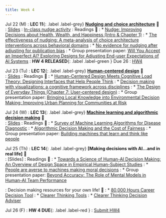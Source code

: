 ```yaml
---
title: Week 4 
---
```


Jul 22 (M)
: **LEC 11**{: .label .label-grey} **[Nudging and choice architecture](https://ucsd.zoom.us/rec/share/7rBIQjStjbeFmPGeCF8XDlYxrRLRhEY40T361ylF-S9xYvPpk6S9bAaRjzkfyOao.dNdSalv2Uz9_FNhQ?startTime=1721692839000)** 🎥  
    : [Slides](https://canvas.ucsd.edu/files/12841812/download?download_frd=1)
: [In-class nudge activity](https://docs.google.com/presentation/d/1RQ1JWjyF0SOXhxTYqyqcrIv9YCE3hcjpgeqVp8Cvzjw/edit?usp=sharing)
: Readings 📖
: * [Nudge: Improving Decisions about Health, Wealth, and Happiness (Intro & Chapter 1)](https://canvas.ucsd.edu/files/12836356/download?download_frd=1)
: * [The effectiveness of nudging: A meta-analysis of choice architecture interventions across behavioral domains](https://canvas.ucsd.edu/files/12836357/download?download_frd=1)
: * [No evidence for nudging after adjusting for publication bias](https://canvas.ucsd.edu/files/12836362/download?download_frd=1)
: * Group presentation paper: [Will You Accept an Imperfect AI? Exploring Designs for Adjusting End-user Expectations of AI Systems](https://www.microsoft.com/en-us/research/uploads/prod/2019/01/chi19_kocielnik_et_al.pdf)
:  **HW 4 RELEASED**{: .label .label-green } Due 26
    : [HW4](https://docs.google.com/document/d/1Up9ibS0XMuEIN9fjyDJiBMp6RMgBkymyEFj0ylbAwgE/edit?usp=sharing)

Jul 23 (Tu)
: **LEC 12**{: .label .label-grey} **[Human-centered design](https://ucsd.zoom.us/rec/play/lrhR47RTHDKOCaStRYwKXNb_x43uCoioOys5Xk4EQ89k64NUFuNENeAhU9VwjnNJ7gPyuX-4N1AL7JJX._GeTwhfmh8iUNbI6?autoplay=true&startTime=1721779249000)** 🎥  
    : [Slides](https://canvas.ucsd.edu/files/12845278/download?download_frd=1)
: Readings 📖
: * [Human-Centered Design Meets Cognitive Load Theory: Designing Interfaces that Help People Think](https://canvas.ucsd.edu/files/12836369/download?download_frd=1)
: * [Decision making with visualizations: a cognitive framework across disciplines](https://canvas.ucsd.edu/files/12837393/download?download_frd=1)
: * [The Design of Everyday Things (Chapter 7: User-centered design)](https://canvas.ucsd.edu/files/12837302/download?download_frd=1)
: * Group presentation paper: [Bringing Local Knowledge into Environmental Decision Making: Improving Urban Planning for Communities at Risk](https://journals.sagepub.com/doi/10.1177/0739456x03022004008)

Jul 24 (W)
: **LEC 13**{: .label .label-grey} **[Machine learning and algorithmic decision making](https://ucsd.zoom.us/rec/share/0QIYas4KSjGg4rhAtUyjJ5weNxTnkAosOXjZEoXWeA_OncWsGEAz81rNWqpQqEea.bYY5CHXJZt-9f8gz?startTime=1721865826000)** 🎥  
    : [Slides](https://canvas.ucsd.edu/files/12849452/download?download_frd=1)
: Readings 📖
: * [Survey of Machine Learning Algorithms for Disease Diagnostic](https://canvas.ucsd.edu/files/12837292/download?download_frd=1)
: * [Algorithmic Decision Making and the Cost of Fairness](https://canvas.ucsd.edu/files/12836373/download?download_frd=1)
: * Group presentation paper: [Building machines that learn and think like people](https://www.cambridge.org/core/journals/behavioral-and-brain-sciences/article/building-machines-that-learn-and-think-like-people/A9535B1D745A0377E16C590E14B94993)

Jul 25 (Th)
: **LEC 14**{: .label .label-grey} **[Making decisions with AI…and in real life]** 🎥  
    : [Slides]
: Readings 📖
: * [Towards a Science of Human-AI Decision Making: An Overview of Design Space in Empirical Human-Subject Studies](https://canvas.ucsd.edu/files/12836370/download?download_frd=1)
: * [People are averse to machines making moral decisions](https://canvas.ucsd.edu/files/12836361/download?download_frd=1)
: * Group presentation paper: [Beyond Accuracy: The Role of Mental Models in Human-AI Team Performance](https://canvas.ucsd.edu/files/12836360/download?download_frd=1)

: Decision making resources for your own life! 🤔
: * [80,000 Hours Career Decision Tool](https://80000hours.org/career-decision/)
: * [Clearer Thinking Tools](https://www.clearerthinking.org/tools)
: * [Clearer Thinking Decision Adviser](https://programs.clearerthinking.org/decisionmaker.html)

Jul 26 (F)
:  **HW 4 DUE**{: .label .label-red } 
    : [Submit HW4](https://canvas.ucsd.edu/courses/57867/assignments/820352)
